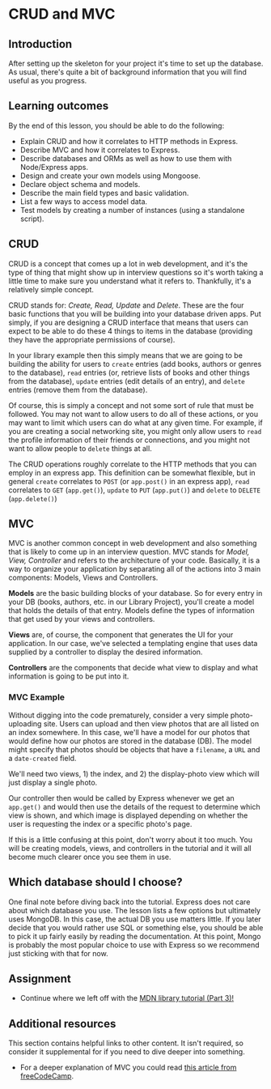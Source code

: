 # CRUD and MVC

## Introduction

After setting up the skeleton for your project it's time to set up the database. As usual, there's quite a bit of background information that you will find useful as you progress.

## Learning outcomes

By the end of this lesson, you should be able to do the following:

* Explain CRUD and how it correlates to HTTP methods in Express.
* Describe MVC and how it correlates to Express.
* Describe databases and ORMs as well as how to use them with Node/Express apps.
* Design and create your own models using Mongoose.
* Declare object schema and models.
* Describe the main field types and basic validation.
* List a few ways to access model data.
* Test models by creating a number of instances \(using a standalone script\). 

## CRUD

CRUD is a concept that comes up a lot in web development, and it's the type of thing that might show up in interview questions so it's worth taking a little time to make sure you understand what it refers to. Thankfully, it's a relatively simple concept.

CRUD stands for: _Create, Read, Update_ and _Delete_. These are the four basic functions that you will be building into your database driven apps. Put simply, if you are designing a CRUD interface that means that users can expect to be able to do these 4 things to items in the database \(providing they have the appropriate permissions of course\).

In your library example then this simply means that we are going to be building the ability for users to `create` entries \(add books, authors or genres to the database\), `read` entries \(or, retrieve lists of books and other things from the database\), `update` entries \(edit details of an entry\), and `delete` entries \(remove them from the database\).

Of course, this is simply a concept and not some sort of rule that must be followed. You may not want to allow users to do all of these actions, or you may want to limit which users can do what at any given time. For example, if you are creating a social networking site, you might only allow users to `read` the profile information of their friends or connections, and you might not want to allow people to `delete` things at all.

The CRUD operations roughly correlate to the HTTP methods that you can employ in an express app. This definition can be somewhat flexible, but in general `create` correlates to `POST` \(or `app.post()` in an express app\), `read` correlates to `GET` \(`app.get()`\), `update` to `PUT` \(`app.put()`\) and `delete` to `DELETE` \(`app.delete()`\)

## MVC

MVC is another common concept in web development and also something that is likely to come up in an interview question. MVC stands for _Model, View, Controller_ and refers to the architecture of your code. Basically, it is a way to organize your application by separating all of the actions into 3 main components: Models, Views and Controllers.

**Models** are the basic building blocks of your database. So for every entry in your DB \(books, authors, etc. in our Library Project\), you'll create a model that holds the details of that entry. Models define the types of information that get used by your views and controllers.

**Views** are, of course, the component that generates the UI for your application. In our case, we've selected a templating engine that uses data supplied by a controller to display the desired information.

**Controllers** are the components that decide what view to display and what information is going to be put into it.

### **MVC Example**

Without digging into the code prematurely, consider a very simple photo-uploading site. Users can upload and then view photos that are all listed on an index somewhere. In this case, we'll have a model for our photos that would define how our photos are stored in the database \(DB\). The model might specify that photos should be objects that have a `filename`, a `URL` and a `date-created` field.

We'll need two views, 1\) the index, and 2\) the display-photo view which will just display a single photo.

Our controller then would be called by Express whenever we get an `app.get()` and would then use the details of the request to determine which view is shown, and which image is displayed depending on whether the user is requesting the index or a specific photo's page.

If this is a little confusing at this point, don't worry about it too much. You will be creating models, views, and controllers in the tutorial and it will all become much clearer once you see them in use.

## Which database should I choose?

One final note before diving back into the tutorial. Express does not care about which database you use. The lesson lists a few options but ultimately uses MongoDB. In this case, the actual DB you use matters little. If you later decide that you would rather use SQL or something else, you should be able to pick it up fairly easily by reading the documentation. At this point, Mongo is probably the most popular choice to use with Express so we recommend just sticking with that for now.

## Assignment

* Continue where we left off with the [MDN library tutorial \(Part 3\)!](https://developer.mozilla.org/en-US/docs/Learn/Server-side/Express_Nodejs/mongoose)

## Additional resources

This section contains helpful links to other content. It isn't required, so consider it supplemental for if you need to dive deeper into something.

* For a deeper explanation of MVC you could read [this article from freeCodeCamp](https://medium.freecodecamp.org/simplified-explanation-to-mvc-5d307796df30).


